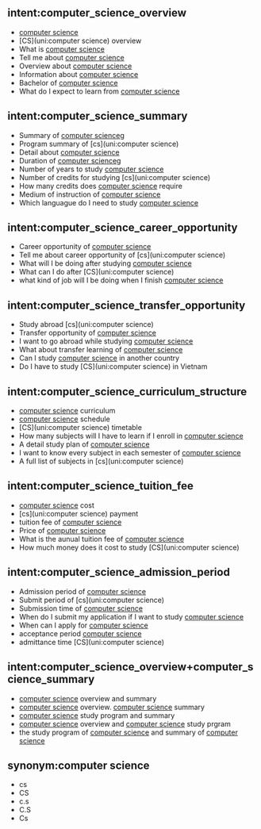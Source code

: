 ## intent:computer_science_overview
- [computer science](uni)
- [CS](uni:computer science) overview
- What is [computer science](uni)
- Tell me about [computer science](uni)
- Overview about [computer science](uni)
- Information about [computer science](uni)
- Bachelor of [computer science](uni)
- What do I expect to learn from [computer science](uni)

## intent:computer_science_summary
- Summary of [computer scienceg](uni)
- Program summary of [cs](uni:computer science)
- Detail about [computer science](uni)
- Duration of [computer scienceg](uni)
- Number of years to study [computer science](uni)
- Number of credits for studying [cs](uni:computer science)
- How many credits does [computer science](uni) require
- Medium of instruction of [computer science](uni)
- Which languague do I need to study [computer science](uni)

## intent:computer_science_career_opportunity
- Career opportunity of [computer science](uni)
- Tell me about career opportunity of [cs](uni:computer science)
- What will I be doing after studying [computer science](uni)
- What can I do after [CS](uni:computer science)
- what kind of job will I be doing when I finish [computer science](uni)

## intent:computer_science_transfer_opportunity
- Study abroad [cs](uni:computer science)
- Transfer opportunity of [computer science](uni)
- I want to go abroad while studying [computer science](uni)
- What about transfer learning of [computer science](uni)
- Can I study [computer science](uni) in another country
- Do I have to study [CS](uni:computer science) in Vietnam

## intent:computer_science_curriculum_structure
- [computer science](uni) curriculum
- [computer science](uni) schedule
- [CS](uni:computer science) timetable
- How many subjects will I have to learn if I enroll in [computer science](uni)
- A detail study plan of [computer science](uni)
- I want to know every subject in each semester of [computer science](uni)
- A full list of subjects in [cs](uni:computer science)

## intent:computer_science_tuition_fee
- [computer science](uni) cost
- [cs](uni:computer science) payment
- tuition fee of [computer science](uni)
- Price of [computer science](uni)
- What is the aunual tuition fee of [computer science](uni)
- How much money does it cost to study [CS](uni:computer science)

## intent:computer_science_admission_period
- Admission period of [computer science](uni)
- Submit period of [cs](uni:computer science)
- Submission time of [computer science](uni)
- When do I submit my application if I want to study [computer science](uni)
- When can I apply for [computer science](uni)
- acceptance period [computer science](uni)
- admittance time [CS](uni:computer science)

## intent:computer_science_overview+computer_science_summary
- [computer science](uni) overview and summary
- [computer science](uni) overview. [computer science](uni) summary
- [computer science](uni) study program and summary
- [computer science](uni) overview and [computer science](uni) study prgram
- the study program of [computer science](uni) and summary of [computer science](uni)

## synonym:computer science
- cs
- CS
- c.s
- C.S
- Cs
